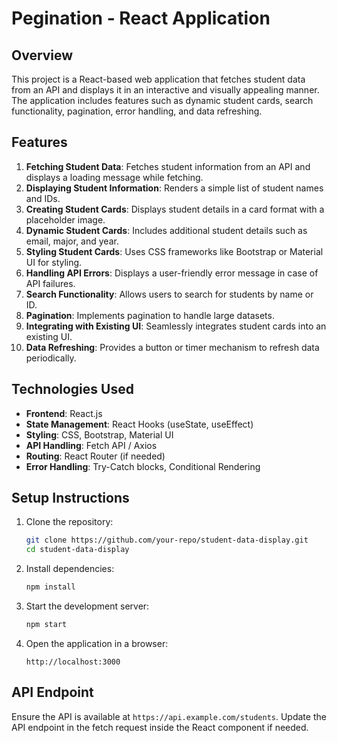 # Pegination - React Application

## Overview

This project is a React-based web application that fetches student data from an API and displays it in an interactive and visually appealing manner. The application includes features such as dynamic student cards, search functionality, pagination, error handling, and data refreshing.

## Features

1. **Fetching Student Data**: Fetches student information from an API and displays a loading message while fetching.
2. **Displaying Student Information**: Renders a simple list of student names and IDs.
3. **Creating Student Cards**: Displays student details in a card format with a placeholder image.
4. **Dynamic Student Cards**: Includes additional student details such as email, major, and year.
5. **Styling Student Cards**: Uses CSS frameworks like Bootstrap or Material UI for styling.
6. **Handling API Errors**: Displays a user-friendly error message in case of API failures.
7. **Search Functionality**: Allows users to search for students by name or ID.
8. **Pagination**: Implements pagination to handle large datasets.
9. **Integrating with Existing UI**: Seamlessly integrates student cards into an existing UI.
10. **Data Refreshing**: Provides a button or timer mechanism to refresh data periodically.

## Technologies Used

- **Frontend**: React.js
- **State Management**: React Hooks (useState, useEffect)
- **Styling**: CSS, Bootstrap, Material UI
- **API Handling**: Fetch API / Axios
- **Routing**: React Router (if needed)
- **Error Handling**: Try-Catch blocks, Conditional Rendering

## Setup Instructions

1. Clone the repository:
   ```sh
   git clone https://github.com/your-repo/student-data-display.git
   cd student-data-display
   ```
2. Install dependencies:
   ```sh
   npm install
   ```
3. Start the development server:
   ```sh
   npm start
   ```
4. Open the application in a browser:
   ```
   http://localhost:3000
   ```

## API Endpoint

Ensure the API is available at `https://api.example.com/students`. Update the API endpoint in the fetch request inside the React component if needed.



